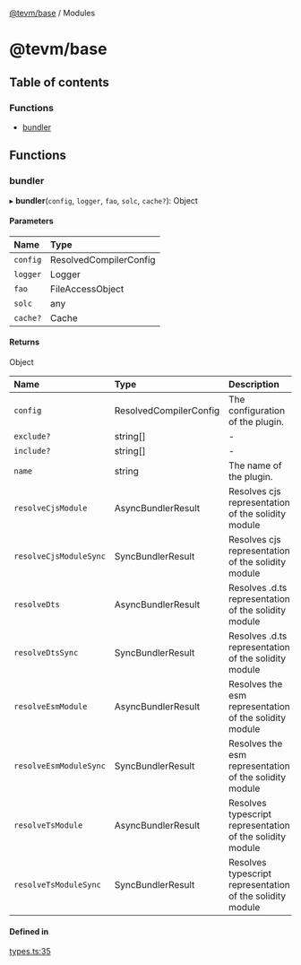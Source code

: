 [@tevm/base](README.md) / Modules

# @tevm/base

## Table of contents

### Functions

- [bundler](undefined)

## Functions

### bundler

▸ **bundler**(`config`, `logger`, `fao`, `solc`, `cache?`): Object

#### Parameters

| Name | Type |
| :------ | :------ |
| `config` | ResolvedCompilerConfig |
| `logger` | Logger |
| `fao` | FileAccessObject |
| `solc` | any |
| `cache?` | Cache |

#### Returns

Object

| Name | Type | Description |
| :------ | :------ | :------ |
| `config` | ResolvedCompilerConfig | The configuration of the plugin. |
| `exclude?` | string[] | - |
| `include?` | string[] | - |
| `name` | string | The name of the plugin. |
| `resolveCjsModule` | AsyncBundlerResult | Resolves cjs representation of the solidity module |
| `resolveCjsModuleSync` | SyncBundlerResult | Resolves cjs representation of the solidity module |
| `resolveDts` | AsyncBundlerResult | Resolves .d.ts representation of the solidity module |
| `resolveDtsSync` | SyncBundlerResult | Resolves .d.ts representation of the solidity module |
| `resolveEsmModule` | AsyncBundlerResult | Resolves the esm representation of the solidity module |
| `resolveEsmModuleSync` | SyncBundlerResult | Resolves the esm representation of the solidity module |
| `resolveTsModule` | AsyncBundlerResult | Resolves typescript representation of the solidity module |
| `resolveTsModuleSync` | SyncBundlerResult | Resolves typescript representation of the solidity module |

#### Defined in

[types.ts:35](https://github.com/evmts/tevm-monorepo/blob/main/bundler/base/src/types.ts#L35)
